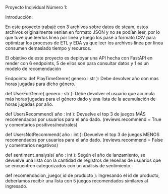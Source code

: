 Proyecto Individual Número 1:

Introducción:

En este proyecto trabajé con 3 archivos sobre datos de steam, estos archivos originalmente venian en formato JSON y no se podían leer, por lo que tuve que leerlos linea por linea y luego los pasé a formato CSV para optimizar los procesos de ETL y EDA ya que leer los archivos linea por linea consumen demasiado tiempo y recursos.

El objetivo de este proyecto es deployar una API hecha con FastAPI en render con 6 endpoints, 5 de ellos son para consultar datos y 1 es un modelo de recomendación

Endpoints:
def PlayTimeGenre( genero : str ): Debe devolver año con mas horas jugadas para dicho género.

def UserForGenre( genero : str ): Debe devolver el usuario que acumula más horas jugadas para el género dado y una lista de la acumulación de horas jugadas por año.

def UsersRecommend( año : int ): Devuelve el top 3 de juegos MÁS recomendados por usuarios para el año dado. (reviews.recommend = True y comentarios positivos/neutrales)

def UsersNotRecommend( año : int ): Devuelve el top 3 de juegos MENOS recomendados por usuarios para el año dado. (reviews.recommend = False y comentarios negativos)

def sentiment_analysis( año : int ): Según el año de lanzamiento, se devuelve una lista con la cantidad de registros de reseñas de usuarios que se encuentren categorizados con un análisis de sentimiento.

def recomendacion_juego( id de producto ): Ingresando el id de producto, deberíamos recibir una lista con 5 juegos recomendados similares al ingresado.
